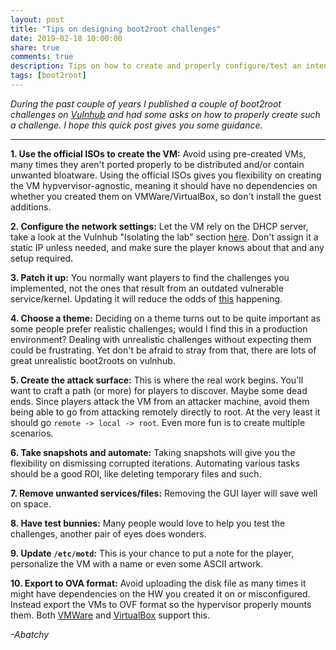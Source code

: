 ```yaml
---
layout: post
title: "Tips on designing boot2root challenges"
date: 2019-02-18 10:00:00
share: true
comments: true
description: Tips on how to create and properly configure/test an intentionally vulnerable VM, also known as boot2roots.
tags: [boot2root]
---
```


*During the past couple of years I published a couple of boot2root challenges on [Vulnhub](https://www.vulnhub.com/author/abatchy,393/) and had some asks on how to properly create such a challenge. I hope this quick post gives you some guidance.*

---

**1. Use the official ISOs to create the VM:** Avoid using pre-created VMs, many times they aren't ported properly to be distributed and/or contain unwanted bloatware. Using the official ISOs gives you flexibility on creating the VM hypvervisor-agnostic, meaning it should have no dependencies on whether you created them on VMWare/VirtualBox, so don't install the guest additions.

**2. Configure the network settings:** Let the VM rely on the DHCP server, take a look at the Vulnhub "Isolating the lab" section [here](https://www.vulnhub.com/lab/network/). Don't assign it a static IP unless needed, and make sure the player knows about that and any setup required.

**3. Patch it up:** You normally want players to find the challenges you implemented, not the ones that result from an outdated vulnerable service/kernel. Updating it will reduce the odds of [this](https://dirtycow.ninja/) happening.

**4. Choose a theme:** Deciding on a theme turns out to be quite important as some people prefer realistic challenges; would I find this in a production environment? Dealing with unrealistic challenges without expecting them could be frustrating. Yet don't be afraid to stray from that, there are lots of great unrealistic boot2roots on vulnhub.

**5. Create the attack surface:** This is where the real work begins. You'll want to craft a path (or more) for players to discover. Maybe some dead ends. Since players attack the VM from an attacker machine, avoid them being able to go from attacking remotely directly to root. At the very least it should go `remote -> local -> root`. Even more fun is to create multiple scenarios.

**6. Take snapshots and automate:** Taking snapshots will give you the flexibility on dismissing corrupted iterations. Automating various tasks should be a good ROI, like deleting temporary files and such.

**7. Remove unwanted services/files:** Removing the GUI layer will save well on space.

**8. Have test bunnies:** Many people would love to help you test the challenges, another pair of eyes does wonders.

**9. Update `/etc/motd`:** This is your chance to put a note for the player, personalize the VM with a name or even some ASCII artwork.

**10. Export to OVA format:** Avoid uploading the disk file as many times it might have dependencies on the HW you created it on or misconfigured. Instead export the VMs to OVF format so the hypervisor properly mounts them. Both [VMWare](https://docs.vmware.com/en/VMware-Fusion/11/com.vmware.fusion.using.doc/GUID-16E390B1-829D-4289-8442-270A474C106A.html) and [VirtualBox](https://docs.oracle.com/cd/E26217_01/E26796/html/qs-import-vm.html) support this.

*\-Abatchy*